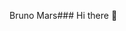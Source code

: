 Bruno Mars### Hi there 👋

<!--
**BigKen002/bigken002** is a ✨ _special_ ✨ repository because its `README.m` 
Word word was a big fashion design tailor help you out with your clothes and style for sewing
Tell our what you want us to do for your production
Of your clothes making adea Spam fashion Nova.
 
